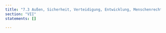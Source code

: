 ```yaml
---
title: "7.3 Außen, Sicherheit, Verteidigung, Entwicklung, Menschenrechte"
section: "VII"
statements: []

---
```


